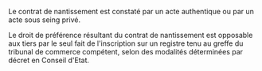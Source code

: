 Le contrat de nantissement est constaté par un acte authentique ou par un acte sous seing privé.

Le droit de préférence résultant du contrat de nantissement est opposable aux tiers par le seul fait de l'inscription sur un registre tenu au greffe du tribunal de commerce compétent, selon des modalités déterminées par décret en Conseil d'Etat.
